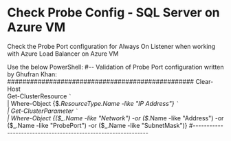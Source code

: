 # Check Probe Config - SQL Server on Azure VM
Check the Probe Port configuration for Always On Listener when working with Azure Load Balancer on Azure VM

Use the below PowerShell:
#-- Validation of Probe Port configuration written by Ghufran Khan:
#################################################
Clear-Host \
Get-ClusterResource `` ` `` \
| Where-Object {$_.ResourceType.Name -like "IP Address"} `` ` `` \
| Get-ClusterParameter `` ` `` \
| Where-Object {($_.Name -like "Network") -or ($_.Name -like "Address") -or ($_.Name -like "ProbePort") -or ($_.Name -like "SubnetMask")}
#--------------------------------------------------------------
